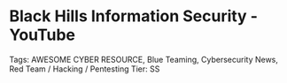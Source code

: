 # Black Hills Information Security - YouTube

Tags: AWESOME CYBER RESOURCE, Blue Teaming, Cybersecurity News, Red Team / Hacking / Pentesting
Tier: SS
